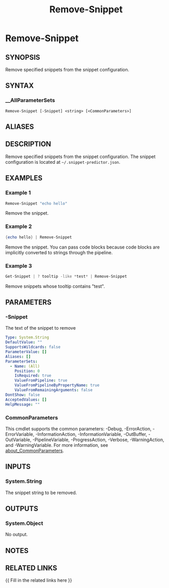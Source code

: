 ﻿---
document type: cmdlet
external help file: SnippetPredictor-Help.xml
HelpUri: ""
Locale: en-US
Module Name: SnippetPredictor
ms.date: 02-22-2025
PlatyPS schema version: 2024-05-01
title: Remove-Snippet
---

# Remove-Snippet

## SYNOPSIS

Remove specified snippets from the snippet configuration.

## SYNTAX

### \_\_AllParameterSets

```
Remove-Snippet [-Snippet] <string> [<CommonParameters>]
```

## ALIASES

## DESCRIPTION

Remove specified snippets from the snippet configuration.
The snippet configuration is located at `~/.snippet-predictor.json`.

## EXAMPLES

### Example 1

```powershell
Remove-Snippet "echo hello"
```

Remove the snippet.

### Example 2

```powershell
{echo hello} | Remove-Snippet
```

Remove the snippet.
You can pass code blocks because code blocks are implicitly converted to strings through the pipeline.

### Example 3

```powershell
Get-Snippet | ? tooltip -like *test* | Remove-Snippet
```

Remove snippets whose tooltip contains "test".

## PARAMETERS

### -Snippet

The text of the snippet to remove

```yaml
Type: System.String
DefaultValue: ""
SupportsWildcards: false
ParameterValue: []
Aliases: []
ParameterSets:
  - Name: (All)
    Position: 0
    IsRequired: true
    ValueFromPipeline: true
    ValueFromPipelineByPropertyName: true
    ValueFromRemainingArguments: false
DontShow: false
AcceptedValues: []
HelpMessage: ""
```

### CommonParameters

This cmdlet supports the common parameters: -Debug, -ErrorAction, -ErrorVariable,
-InformationAction, -InformationVariable, -OutBuffer, -OutVariable, -PipelineVariable,
-ProgressAction, -Verbose, -WarningAction, and -WarningVariable. For more information, see
[about_CommonParameters](https://go.microsoft.com/fwlink/?LinkID=113216).

## INPUTS

### System.String

The snippet string to be removed.

## OUTPUTS

### System.Object

No output.

## NOTES

## RELATED LINKS

{{ Fill in the related links here }}
